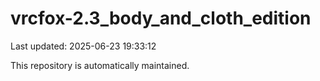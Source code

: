 # vrcfox-2.3_body_and_cloth_edition

Last updated: 2025-06-23 19:33:12

This repository is automatically maintained.
